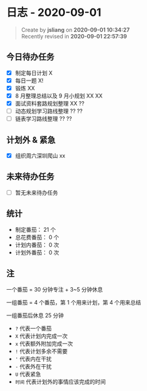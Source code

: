 日志 - 2020-09-01
===

> Create by **jsliang** on **2020-09-01 10:34:27**  
> Recently revised in **2020-09-01 22:57:39**

## 今日待办任务

* [x] 制定每日计划 X
* [x] 每日一题 X!
* [x] 锻炼 XX
* [x] 8 月整理总结以及 9 月小规划 XX XX
* [x] 面试资料套路规划整理 XX ??
* [ ] 动态规划学习路线整理 ?? ??
* [ ] 链表学习路线整理 ?? ??

## 计划外 & 紧急

* [x] 组织周六深圳爬山 xx

## 未来待办任务

* [ ] 暂无未来待办任务

## 统计

* 制定番茄： 21 个
* 总花费番茄： 0 个
* 计划内番茄： 0 次
* 计划外番茄： 0 次

## 注

一个番茄 = 30 分钟专注 + 3~5 分钟休息

一组番茄 = 4 个番茄，第 1 个用来计划，第 4 个用来总结

一组番茄后休息 25 分钟

* `?` 代表一个番茄
* `X` 代表计划内完成一次
* `x` 代表额外附加完成一次
* `!` 代表计划多余不需要
* `'` 代表内在干扰
* `-` 代表外在干扰
* `U` 代表紧急
* `时间` 代表计划外的事情应该完成的时间
